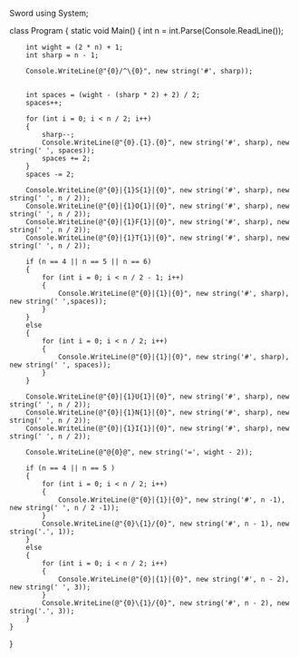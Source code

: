 Sword
using System;

class Program
{
    static void Main()
    {
        int n = int.Parse(Console.ReadLine());

        int wight = (2 * n) + 1;
        int sharp = n - 1;

        Console.WriteLine(@"{0}/^\{0}", new string('#', sharp));


        int spaces = (wight - (sharp * 2) + 2) / 2;
        spaces++;

        for (int i = 0; i < n / 2; i++)
        {
            sharp--;
            Console.WriteLine(@"{0}.{1}.{0}", new string('#', sharp), new string(' ', spaces));
            spaces += 2;
        }
        spaces -= 2;

        Console.WriteLine(@"{0}|{1}S{1}|{0}", new string('#', sharp), new string(' ', n / 2));
        Console.WriteLine(@"{0}|{1}O{1}|{0}", new string('#', sharp), new string(' ', n / 2));
        Console.WriteLine(@"{0}|{1}F{1}|{0}", new string('#', sharp), new string(' ', n / 2));
        Console.WriteLine(@"{0}|{1}T{1}|{0}", new string('#', sharp), new string(' ', n / 2));

        if (n == 4 || n == 5 || n == 6)
        {
            for (int i = 0; i < n / 2 - 1; i++)
            {
                Console.WriteLine(@"{0}|{1}|{0}", new string('#', sharp), new string(' ',spaces));
            }
        }
        else
        {
            for (int i = 0; i < n / 2; i++)
            {
                Console.WriteLine(@"{0}|{1}|{0}", new string('#', sharp), new string(' ', spaces));
            }
        }

        Console.WriteLine(@"{0}|{1}U{1}|{0}", new string('#', sharp), new string(' ', n / 2));
        Console.WriteLine(@"{0}|{1}N{1}|{0}", new string('#', sharp), new string(' ', n / 2));
        Console.WriteLine(@"{0}|{1}I{1}|{0}", new string('#', sharp), new string(' ', n / 2));

        Console.WriteLine(@"@{0}@", new string('=', wight - 2));

        if (n == 4 || n == 5 )
        {
            for (int i = 0; i < n / 2; i++)
            {
                Console.WriteLine(@"{0}|{1}|{0}", new string('#', n -1), new string(' ', n / 2 -1));
            }
            Console.WriteLine(@"{0}\{1}/{0}", new string('#', n - 1), new string('.', 1));
        }
        else
        {
            for (int i = 0; i < n / 2; i++)
            {
                Console.WriteLine(@"{0}|{1}|{0}", new string('#', n - 2), new string(' ', 3));
            }
            Console.WriteLine(@"{0}\{1}/{0}", new string('#', n - 2), new string('.', 3));
        }
    }
}

